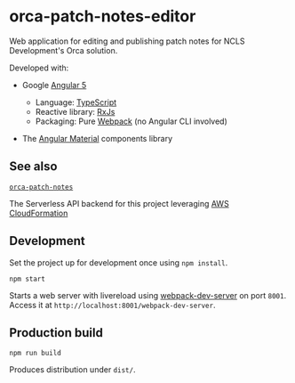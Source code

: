 # orca-patch-notes-editor

Web application for editing and publishing patch notes for NCLS Development's Orca solution.

Developed with:

- Google [Angular 5](https://angular.io/)

  - Language: [TypeScript](https://www.typescriptlang.org/)
  - Reactive library: [RxJs](http://reactivex.io/rxjs/)
  - Packaging: Pure [Webpack](https://webpack.js.org/) (no Angular CLI involved)

- The [Angular Material](https://material.angular.io/) components library

## See also

[`orca-patch-notes`](https://github.com/ccjmne/orca-patch-notes)

The Serverless API backend for this project leveraging [AWS CloudFormation](https://aws.amazon.com/cloudformation/)

## Development

Set the project up for development once using `npm install`.

```
npm start
```

Starts a web server with livereload using [webpack-dev-server](https://github.com/webpack/webpack-dev-server) on port `8001`.<br>
Access it at `http://localhost:8001/webpack-dev-server`.

## Production build

```
npm run build
```

Produces distribution under `dist/`.

